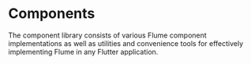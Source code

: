 # Components

The component library consists of various Flume component implementations as well as utilities and convenience tools for effectively implementing Flume in any Flutter application.

